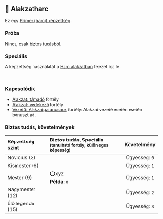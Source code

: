 ## 🔵 Alakzatharc

Ez egy [Primer (harci) képzettség](../017_primer_szekunder_ismeretek.md).

### Próba

Nincs, csak biztos tudásból.

### Speciális

A képzettség használatát a [Harc alakzatban](../065_03_harc_alakzatban.md) fejezet írja le.

<br />

### Kapcsolódik

- [Alakzat: támadó](../fortelyok.harci/alakzat_tamado.md) fortély
- [Alakzat: védekező](../fortelyok.harci/alakzat_vedekezo.md) fortély
- [Vezető: Alakzatparancsnok](../fortelyok.harci/vezeto_alakzatparancsnok.md) fortély: Alakzat vezeté esetén esetén bónuszt ad.

### Biztos tudás, követelmények

| Képzettség szint | Biztos tudás, Speciális <br /><sub>(tanulható fortély, különleges  képesség)</sub> |  Követelmény  |
| :--------------- | :--------------------------------------------------------------------------------- | :-----------: |
| Novícius (3)     |                                                                                    | Ügyesség: `0` |
| Kismester (6)    |                                                                                    | Ügyesség: `1` |
| Mester (9)       | ⭕xyz <br /> **Példa**: x                                                           | Ügyesség: `1` |
| Nagymester (12)  |                                                                                    | Ügyesség: `2` |
| Élő legenda (15) |                                                                                    | Ügyesség: `3` |
